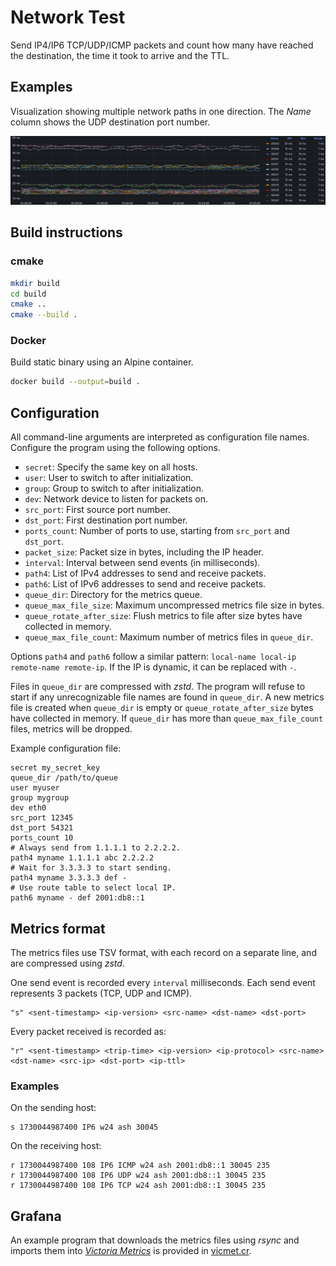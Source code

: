 # Network Test

Send IP4/IP6 TCP/UDP/ICMP packets and count how many have reached the destination, the time it took to arrive and the TTL.

## Examples

Visualization showing multiple network paths in one direction.
The _Name_ column shows the UDP destination port number.

![Grafana Multiple Paths](images/grafana-multiple-paths.png)

## Build instructions

### cmake

```bash
mkdir build
cd build
cmake ..
cmake --build .
```

### Docker

Build static binary using an Alpine container.

```bash
docker build --output=build .
```

## Configuration

All command-line arguments are interpreted as configuration file names.
Configure the program using the following options.

- `secret`: Specify the same key on all hosts.
- `user`: User to switch to after initialization.
- `group`: Group to switch to after initialization.
- `dev`: Network device to listen for packets on.
- `src_port`: First source port number.
- `dst_port`: First destination port number.
- `ports_count`: Number of ports to use, starting from `src_port` and `dst_port`.
- `packet_size`: Packet size in bytes, including the IP header.
- `interval`: Interval between send events (in milliseconds).
- `path4`: List of IPv4 addresses to send and receive packets.
- `path6`: List of IPv6 addresses to send and receive packets.
- `queue_dir`: Directory for the metrics queue.
- `queue_max_file_size`: Maximum uncompressed metrics file size in bytes.
- `queue_rotate_after_size`: Flush metrics to file after size bytes have collected in memory.
- `queue_max_file_count`: Maximum number of metrics files in `queue_dir`.

Options `path4` and `path6` follow a similar pattern: `local-name local-ip remote-name remote-ip`.  If the IP is dynamic, it can be replaced with `-`.

Files in `queue_dir` are compressed with _zstd_. The program will refuse to start if any unrecognizable file names are found in `queue_dir`. A new metrics file is created when `queue_dir` is empty or `queue_rotate_after_size` bytes have collected in memory. If `queue_dir` has more than `queue_max_file_count` files, metrics will be dropped.

Example configuration file:
```text
secret my_secret_key
queue_dir /path/to/queue
user myuser
group mygroup
dev eth0
src_port 12345
dst_port 54321
ports_count 10
# Always send from 1.1.1.1 to 2.2.2.2.
path4 myname 1.1.1.1 abc 2.2.2.2
# Wait for 3.3.3.3 to start sending.
path4 myname 3.3.3.3 def -
# Use route table to select local IP.
path6 myname - def 2001:db8::1
```

## Metrics format

The metrics files use TSV format, with each record on a separate line, and are compressed using _zstd_.

One send event is recorded every `interval` milliseconds.
Each send event represents 3 packets (TCP, UDP and ICMP).

```
"s" <sent-timestamp> <ip-version> <src-name> <dst-name> <dst-port>
```

Every packet received is recorded as:

```
"r" <sent-timestamp> <trip-time> <ip-version> <ip-protocol> <src-name> <dst-name> <src-ip> <dst-port> <ip-ttl>
```

### Examples

On the sending host:
```
s 1730044987400 IP6 w24 ash 30045
```

On the receiving host:
```
r 1730044987400 108 IP6 ICMP w24 ash 2001:db8::1 30045 235
r 1730044987400 108 IP6 UDP w24 ash 2001:db8::1 30045 235
r 1730044987400 108 IP6 TCP w24 ash 2001:db8::1 30045 235
```

## Grafana

An example program that downloads the metrics files using _rsync_ and imports them into [_Victoria Metrics_](https://victoriametrics.com/) is provided in [vicmet.cr](import/vicmet.cr).
